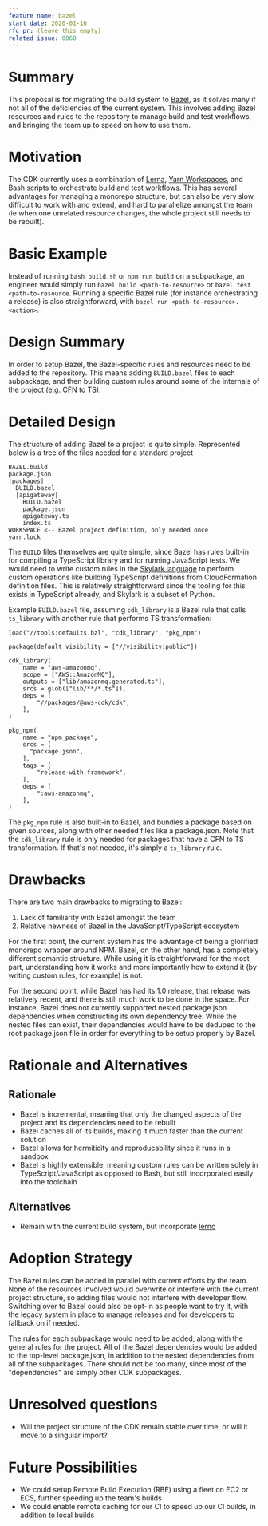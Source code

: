 ```yaml
---
feature name: bazel
start date: 2020-01-16
rfc pr: (leave this empty)
related issue: 0060
---
```


# Summary

This proposal is for migrating the build system to [Bazel](https://bazel.build/), as it solves
many if not all of the deficiencies of the current system. This involves adding Bazel resources and rules to the repository to manage
build and test workflows, and bringing the team up to speed on how to use them.

# Motivation

The CDK currently uses a combination of [Lerna](https://lerna.js.org/), [Yarn Workspaces](https://yarnpkg.com/lang/en/docs/workspaces/), 
and Bash scripts to orchestrate build and test workflows. This has several advantages for managing a monorepo structure, but can also
be very slow, difficult to work with and extend, and hard to parallelize amongst the team (ie when one unrelated resource changes, the
whole project still needs to be rebuilt). 

# Basic Example

Instead of running `bash build.sh` or `npm run build` on a subpackage, an engineer would simply run `bazel build <path-to-resource>` or
`bazel test <path-to-resource`. Running a specific Bazel rule (for instance orchestrating a release) is also straightforward, with
`bazel run <path-to-resource>.<action>`.

# Design Summary

In order to setup Bazel, the Bazel-specific rules and resources need to be added to the repository. This means adding `BUILD.bazel` files
to each subpackage, and then building custom rules around some of the internals of the project (e.g. CFN to TS).

# Detailed Design

The structure of adding Bazel to a project is quite simple. Represented below is a tree of the files
needed for a standard project

```
BAZEL.build
package.json
|packages|
  BUILD.bazel
  |apigateway|
    BUILD.bazel
    package.json
    apigateway.ts
    index.ts
WORKSPACE <-- Bazel project definition, only needed once
yarn.lock
```

The `BUILD` files themselves are quite simple, since Bazel has rules built-in for compiling a TypeScript library and for
running JavaScript tests. We would need to write custom rules in the 
[Skylark language](https://docs.bazel.build/versions/master/skylark/language.html) to perform custom operations like
building TypeScript definitions from CloudFormation definition files. This is relatively straightforward since the tooling
for this exists in TypeScript already, and Skylark is a subset of Python.

Example `BUILD.bazel` file, assuming `cdk_library` is a Bazel rule that calls `ts_library` with another rule that performs 
TS transformation:
```
load("//tools:defaults.bzl", "cdk_library", "pkg_npm")

package(default_visibility = ["//visibility:public"])

cdk_library(
    name = "aws-amazonmq",
    scope = ["AWS::AmazonMQ"],
    outputs = ["lib/amazonmq.generated.ts"],
    srcs = glob(["lib/**/*.ts"]),
    deps = [
        "//packages/@aws-cdk/cdk",
    ],
)

pkg_npm(
    name = "npm_package",
    srcs = [
      "package.json",
    ],
    tags = [
        "release-with-framework",
    ],
    deps = [
        ":aws-amazonmq",
    ],
)
```

The `pkg_npm` rule is also built-in to Bazel, and bundles a package based on given sources, along with other needed files like a package.json.
Note that the `cdk_library` rule is only needed for packages that have a CFN to TS transformation. If that's not needed, it's simply a `ts_library` rule.

# Drawbacks

There are two main drawbacks to migrating to Bazel:

1. Lack of familiarity with Bazel amongst the team
1. Relative newness of Bazel in the JavaScript/TypeScript ecosystem

For the first point, the current system has the advantage of being a glorified monorepo wrapper around NPM. Bazel,
on the other hand, has a completely different semantic structure. While using it is straightforward for the most part,
understanding how it works and more importantly how to extend it (by writing custom rules, for example) is not.

For the second point, while Bazel has had its 1.0 release, that release was relatively recent, and there is still much
work to be done in the space. For instance, Bazel does not currently supported nested package.json dependencies when
constructing its own dependency tree. While the nested files can exist, their dependencies would have to be deduped to
the root package.json file in order for everything to be setup properly by Bazel.

# Rationale and Alternatives

## Rationale
* Bazel is incremental, meaning that only the changed aspects of the project and its dependencies need to be rebuilt
* Bazel caches all of its builds, making it much faster than the current solution
* Bazel allows for hermiticity and reproducability since it runs in a sandbox
* Bazel is highly extensible, meaning custom rules can be written solely in TypeScript/JavaScript as opposed to Bash, but
still incorporated easily into the toolchain

## Alternatives
* Remain with the current build system, but incorporate [lerno](https://github.com/aws/aws-cdk/pull/5359)

# Adoption Strategy

The Bazel rules can be added in parallel with current efforts by the team. None of the resources involved would
overwrite or interfere with the current project structure, so adding files would not interfere with developer flow.
Switching over to Bazel could also be opt-in as people want to try it, with the legacy system in place to manage
releases and for developers to fallback on if needed.

The rules for each subpackage would need to be added, along with the general rules for the project. All of the Bazel
dependencies would be added to the top-level package.json, in addition to the nested dependencies from all of the
subpackages. There should not be too many, since most of the "dependencies" are simply other CDK subpackages.

# Unresolved questions

* Will the project structure of the CDK remain stable over time, or will it move to a singular import?

# Future Possibilities

* We could setup Remote Build Execution (RBE) using a fleet on EC2 or ECS, further speeding up the team's builds
* We could enable remote caching for our CI to speed up our CI builds, in addition to local builds
